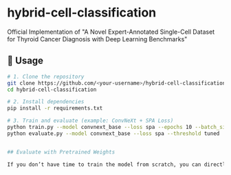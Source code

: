 # hybrid-cell-classification
Official Implementation of "A Novel Expert-Annotated Single-Cell Dataset for Thyroid Cancer Diagnosis with Deep Learning Benchmarks"

## 🚀 Usage

```bash
# 1. Clone the repository
git clone https://github.com/<your-username>/hybrid-cell-classification.git
cd hybrid-cell-classification

# 2. Install dependencies
pip install -r requirements.txt

# 3. Train and evaluate (example: ConvNeXt + SPA Loss)
python train.py --model convnext_base --loss spa --epochs 10 --batch_size 4
python evaluate.py --model convnext_base --loss spa --threshold tuned


## Evaluate with Pretrained Weights

If you don’t have time to train the model from scratch, you can directly evaluate using our pretrained weights hosted on - [ConvNext_SCTC (Hugging Face)](https://huggingface.co/SoftmaxSamurai/ConvNext_SCTC)
